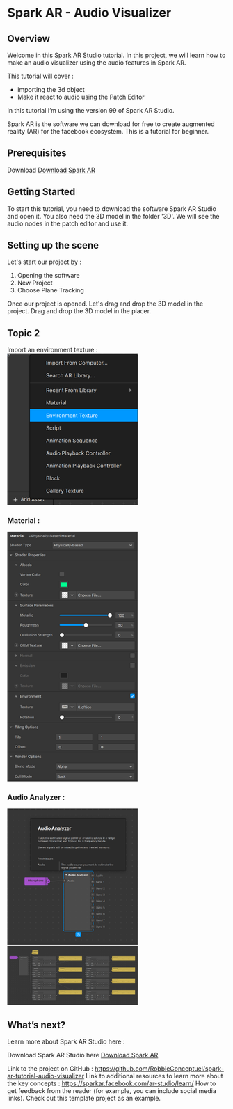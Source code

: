 # Spark AR - Audio Visualizer

## Overview

Welcome in this Spark AR Studio tutorial. 
In this project, we will learn how to make an audio visualizer using the audio features in Spark AR.

This tutorial will cover :
* importing the 3d object
* Make it react to audio using the Patch Editor

In this tutorial I’m using the version 99 of Spark AR Studio.

Spark AR is the software we can download for free to create augmented reality (AR) for the facebook ecosystem.
This is a tutorial for beginner.

## Prerequisites

Download [Download Spark AR](https://sparkar.facebook.com/ar-studio/download/)



## Getting Started

To start this tutorial, you need to download the software Spark AR Studio and open it.
You also need the 3D model in the folder '3D'.
We will see the audio nodes in the patch editor and use it.

## Setting up the scene

Let's start our project by :
1. Opening the software
2. New Project
3. Choose Plane Tracking

Once our project is opened.
Let's drag and drop the 3D model in the project.
Drag and drop the 3D model in the placer.


## Topic 2
Import an environment texture :
<img src="https://github.com/RobbieConceptuel/spark-ar-tutorial-audio-visualizer/blob/main/images/Import_EnvironmentTexture.png" width="300">

### Material :
<img src="https://github.com/RobbieConceptuel/spark-ar-tutorial-audio-visualizer/blob/main/images/Material.png" width="300">

### Audio Analyzer :
<img src="https://github.com/RobbieConceptuel/spark-ar-tutorial-audio-visualizer/blob/main/images/AudioAnalyzer_Info.png" width="300">
<img src="https://github.com/RobbieConceptuel/spark-ar-tutorial-audio-visualizer/blob/main/images/Screenshot_SparkAR_Audio_Visualizer.png" width="300">

## What’s next?
Learn more about Spark AR Studio here :

Download Spark AR Studio here [Download Spark AR](https://sparkar.facebook.com/ar-studio/download/)


Link to the project on GitHub : https://github.com/RobbieConceptuel/spark-ar-tutorial-audio-visualizer
Link to additional resources to learn more about the key concepts : https://sparkar.facebook.com/ar-studio/learn/
How to get feedback from the reader (for example, you can include social media links).
Check out this template project as an example.

